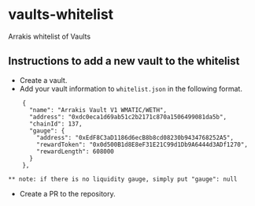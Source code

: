 # vaults-whitelist
Arrakis whitelist of Vaults

## Instructions to add a new vault to the whitelist

* Create a vault.
* Add your vault information to `whitelist.json` in the following format.
```
    {
      "name": "Arrakis Vault V1 WMATIC/WETH",
      "address": "0xdc0eca1d69ab51c2b2171c870a1506499081da5b",
      "chainId": 137,
      "gauge": {
        "address": "0xEdF8C3aD1186d6ecB8b8cd08230b9434768252A5",
        "rewardToken": "0x0d500B1d8E8eF31E21C99d1Db9A6444d3ADf1270",
        "rewardLength": 608000
      }
    },

** note: if there is no liquidity gauge, simply put "gauge": null
```
* Create a PR to the repository.

